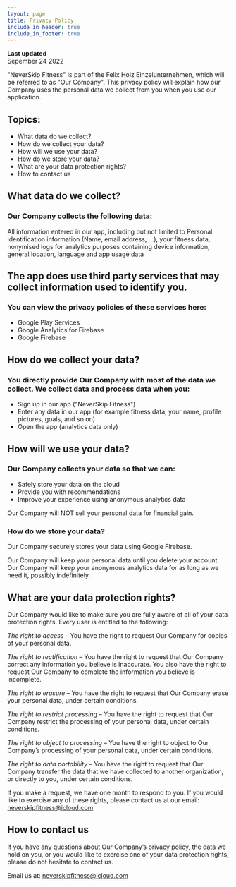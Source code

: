 ```yaml
---
layout: page
title: Privacy Policy
include_in_header: true
include_in_footer: true
---
```


**Last updated**  
Sepember 24 2022

"NeverSkip Fitness" is part of the Felix Holz Einzelunternehmen, which will be referred to as "Our Company". This privacy policy will explain how our Company uses the personal data we collect from you when you use our application.

## Topics:

- What data do we collect?
- How do we collect your data?
- How will we use your data?
- How do we store your data?
- What are your data protection rights?
- How to contact us

## What data do we collect?
### Our Company collects the following data:

All information entered in our app, including but not limited to Personal identification information (Name, email address, ...), your fitness data, nonymised logs for analytics purposes containing device information, general location, language and app usage data

## The app does use third party services that may collect information used to identify you.
### You can view the privacy policies of these services here:

- Google Play Services
- Google Analytics for Firebase
- Google Firebase

## How do we collect your data?
### You directly provide Our Company with most of the data we collect. We collect data and process data when you:

- Sign up in our app ("NeverSkip Fitness")
- Enter any data in our app (for example fitness data, your name, profile pictures, goals, and so on)
- Open the app (analytics data only)

## How will we use your data?
### Our Company collects your data so that we can:

- Safely store your data on the cloud
- Provide you with recommendations
- Improve your experience using anonymous analytics data

Our Company will NOT sell your personal data for financial gain.

### How do we store your data?
Our Company securely stores your data using Google Firebase.

Our Company will keep your personal data until you delete your account.
Our Company will keep your anonymous analytics data for as long as we need it, possibly indefinitely.

## What are your data protection rights?
Our Company would like to make sure you are fully aware of all of your data protection rights. Every user is entitled to the following:

*The right to access* – You have the right to request Our Company for copies of your personal data.

*The right to rectification* – You have the right to request that Our Company correct any information you believe is inaccurate. You also have the right to request Our Company to complete the information you believe is incomplete.

*The right to erasure* – You have the right to request that Our Company erase your personal data, under certain conditions.

*The right to restrict processing* – You have the right to request that Our Company restrict the processing of your personal data, under certain conditions.

*The right to object to processing* – You have the right to object to Our Company’s processing of your personal data, under certain conditions.

*The right to data portability* – You have the right to request that Our Company transfer the data that we have collected to another organization, or directly to you, under certain conditions.

If you make a request, we have one month to respond to you. If you would like to exercise any of these rights, 
please contact us at our email: neverskipfitness@icloud.com

## How to contact us
If you have any questions about Our Company’s privacy policy, the data we hold on you, or you would like to exercise one of your data protection rights, please do not hesitate to contact us.

Email us at: neverskipfitness@icloud.com